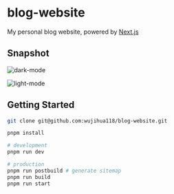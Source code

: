 # blog-website

My personal blog website, powered by [Next.js](https://nextjs.org/)

## Snapshot
![dark-mode](https://static.evanone.site/blog-website-dark.png)

![light-mode](https://static.evanone.site/blog-website-light.png)

## Getting Started

```bash
git clone git@github.com:wujihua118/blog-website.git

pnpm install

# development
pnpm run dev

# production
pnpm run postbuild # generate sitemap
pnpm run build
pnpm run start
```
